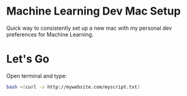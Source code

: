 # Machine Learning Dev Mac Setup
Quick way to consistently set up a new mac with my personal dev preferences for Machine Learning.

# Let's Go
Open terminal and type:

```bash
bash <(curl -s http://mywebsite.com/myscript.txt)
```
